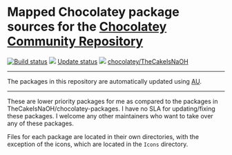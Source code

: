 # Mapped Chocolatey package sources for the [Chocolatey Community Repository](https://chocolatey.org/packages)

[![Build status](https://ci.appveyor.com/api/projects/status/hve0jvi44vjxgp4r/branch/master?svg=true)](https://ci.appveyor.com/project/TheCakeIsNaOH/mapper-packages/branch/master)
[![](http://transparent-favicon.info/favicon.ico)](#)
[Update status](https://gist.github.com/TheCakeIsNaOH/9318de5f348b20079c1aedb293ef3664)
[![](http://transparent-favicon.info/favicon.ico)](#)
[chocolatey/TheCakeIsNaOH](https://chocolatey.org/profiles/TheCakeIsNaOH )

----

The packages in this repository are automatically updated using [AU](https://github.com/majkinetor/au).

----

These are lower priority packages for me as compared to the packages in TheCakeIsNaOH/chocolatey-packages. I have no SLA for updating/fixing these packages. 
I welcome any other maintainers who want to take over any of these packages. 

Files for each package are located in their own directories, with the exception of the icons, which are located in the `Icons` directory.